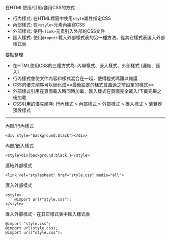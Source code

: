 在HTML使用/引用/套用CSS的方式
- 行內樣式: 在HTML標籤中使用`style`屬性指定CSS
- 內部樣式: 在`<style>`元素內編寫CSS
- 外部樣式: 使用`<link>`元素引入外部的CSS文件
- 匯入樣式: 使用`@import`載入外部樣式表的另一種方法，從其它樣式表匯入外部樣式表

要點整理
- 在HTML使用CSS的三種方式為: 內聯樣式、嵌入樣式、外部樣式 (連結、匯入)
- 行內樣式會使文件內容和樣式混合在一起，使得程式碼難以維護
- CSS的優先順序可以簡化成==最後設定的樣式會蓋過之前設定的樣式==
- 外部樣式引用在頁面載入時同時加載，匯入樣式在頁面完全載入/下載完畢之後加載
- CSS引用的優先順序: 行內樣式 > 內部樣式 > 外部樣式 > 匯入樣式 > 瀏覽器預設樣式

---

內聯/行內樣式
```
<div style="background:black"></div>
```

內部/嵌入樣式
```
<style>div{background:black;}</style>
```

連結外部樣式
```
<link rel="stylesheet" href="style.css" media="all">
```

匯入外部樣式
```
<style>
	@import url("style.css");
</style>
```

匯入外部樣式 - 在其它樣式表中匯入樣式表
```
@import "style.css";
@import url(style.css);
@import url("style.css");
```